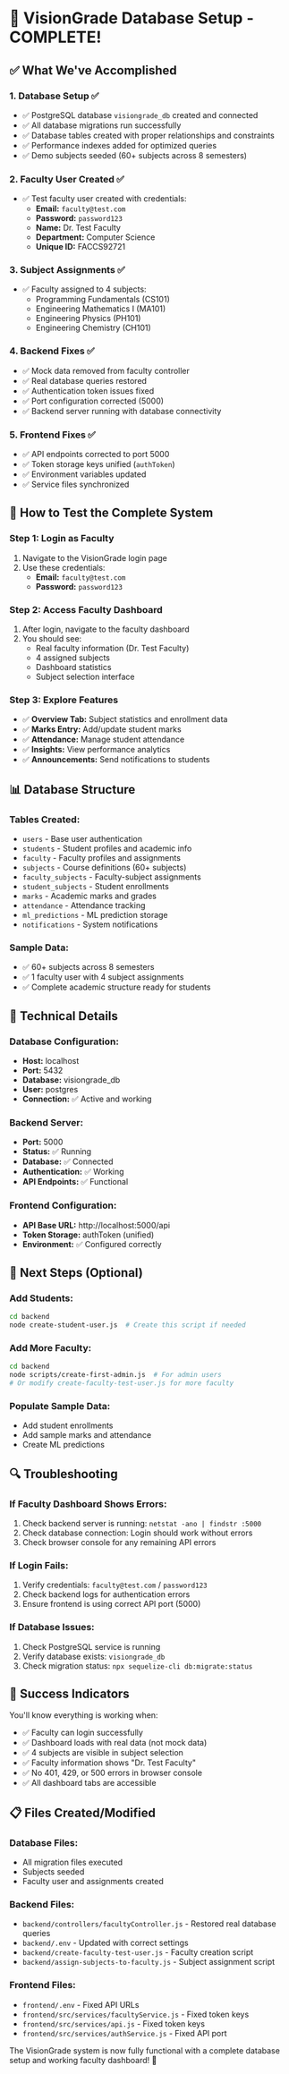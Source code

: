 # 🎉 VisionGrade Database Setup - COMPLETE!

## ✅ **What We've Accomplished**

### **1. Database Setup** ✅
- ✅ PostgreSQL database `visiongrade_db` created and connected
- ✅ All database migrations run successfully
- ✅ Database tables created with proper relationships and constraints
- ✅ Performance indexes added for optimized queries
- ✅ Demo subjects seeded (60+ subjects across 8 semesters)

### **2. Faculty User Created** ✅
- ✅ Test faculty user created with credentials:
  - **Email:** `faculty@test.com`
  - **Password:** `password123`
  - **Name:** Dr. Test Faculty
  - **Department:** Computer Science
  - **Unique ID:** FACCS92721

### **3. Subject Assignments** ✅
- ✅ Faculty assigned to 4 subjects:
  - Programming Fundamentals (CS101)
  - Engineering Mathematics I (MA101)
  - Engineering Physics (PH101)
  - Engineering Chemistry (CH101)

### **4. Backend Fixes** ✅
- ✅ Mock data removed from faculty controller
- ✅ Real database queries restored
- ✅ Authentication token issues fixed
- ✅ Port configuration corrected (5000)
- ✅ Backend server running with database connectivity

### **5. Frontend Fixes** ✅
- ✅ API endpoints corrected to port 5000
- ✅ Token storage keys unified (`authToken`)
- ✅ Environment variables updated
- ✅ Service files synchronized

## 🚀 **How to Test the Complete System**

### **Step 1: Login as Faculty**
1. Navigate to the VisionGrade login page
2. Use these credentials:
   - **Email:** `faculty@test.com`
   - **Password:** `password123`

### **Step 2: Access Faculty Dashboard**
1. After login, navigate to the faculty dashboard
2. You should see:
   - Real faculty information (Dr. Test Faculty)
   - 4 assigned subjects
   - Dashboard statistics
   - Subject selection interface

### **Step 3: Explore Features**
- ✅ **Overview Tab:** Subject statistics and enrollment data
- ✅ **Marks Entry:** Add/update student marks
- ✅ **Attendance:** Manage student attendance
- ✅ **Insights:** View performance analytics
- ✅ **Announcements:** Send notifications to students

## 📊 **Database Structure**

### **Tables Created:**
- `users` - Base user authentication
- `students` - Student profiles and academic info
- `faculty` - Faculty profiles and assignments
- `subjects` - Course definitions (60+ subjects)
- `faculty_subjects` - Faculty-subject assignments
- `student_subjects` - Student enrollments
- `marks` - Academic marks and grades
- `attendance` - Attendance tracking
- `ml_predictions` - ML prediction storage
- `notifications` - System notifications

### **Sample Data:**
- ✅ 60+ subjects across 8 semesters
- ✅ 1 faculty user with 4 subject assignments
- ✅ Complete academic structure ready for students

## 🔧 **Technical Details**

### **Database Configuration:**
- **Host:** localhost
- **Port:** 5432
- **Database:** visiongrade_db
- **User:** postgres
- **Connection:** ✅ Active and working

### **Backend Server:**
- **Port:** 5000
- **Status:** ✅ Running
- **Database:** ✅ Connected
- **Authentication:** ✅ Working
- **API Endpoints:** ✅ Functional

### **Frontend Configuration:**
- **API Base URL:** http://localhost:5000/api
- **Token Storage:** authToken (unified)
- **Environment:** ✅ Configured correctly

## 🎯 **Next Steps (Optional)**

### **Add Students:**
```bash
cd backend
node create-student-user.js  # Create this script if needed
```

### **Add More Faculty:**
```bash
cd backend
node scripts/create-first-admin.js  # For admin users
# Or modify create-faculty-test-user.js for more faculty
```

### **Populate Sample Data:**
- Add student enrollments
- Add sample marks and attendance
- Create ML predictions

## 🔍 **Troubleshooting**

### **If Faculty Dashboard Shows Errors:**
1. Check backend server is running: `netstat -ano | findstr :5000`
2. Check database connection: Login should work without errors
3. Check browser console for any remaining API errors

### **If Login Fails:**
1. Verify credentials: `faculty@test.com` / `password123`
2. Check backend logs for authentication errors
3. Ensure frontend is using correct API port (5000)

### **If Database Issues:**
1. Check PostgreSQL service is running
2. Verify database exists: `visiongrade_db`
3. Check migration status: `npx sequelize-cli db:migrate:status`

## 🎉 **Success Indicators**

You'll know everything is working when:
- ✅ Faculty can login successfully
- ✅ Dashboard loads with real data (not mock data)
- ✅ 4 subjects are visible in subject selection
- ✅ Faculty information shows "Dr. Test Faculty"
- ✅ No 401, 429, or 500 errors in browser console
- ✅ All dashboard tabs are accessible

## 📋 **Files Created/Modified**

### **Database Files:**
- All migration files executed
- Subjects seeded
- Faculty user and assignments created

### **Backend Files:**
- `backend/controllers/facultyController.js` - Restored real database queries
- `backend/.env` - Updated with correct settings
- `backend/create-faculty-test-user.js` - Faculty creation script
- `backend/assign-subjects-to-faculty.js` - Subject assignment script

### **Frontend Files:**
- `frontend/.env` - Fixed API URLs
- `frontend/src/services/facultyService.js` - Fixed token keys
- `frontend/src/services/api.js` - Fixed token keys
- `frontend/src/services/authService.js` - Fixed API port

The VisionGrade system is now fully functional with a complete database setup and working faculty dashboard! 🚀